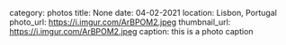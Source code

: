 category: photos
title: None
date: 04-02-2021
location: Lisbon, Portugal
photo_url: https://i.imgur.com/ArBPOM2.jpeg
thumbnail_url: https://i.imgur.com/ArBPOM2.jpeg
caption: this is a photo caption
